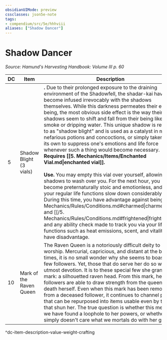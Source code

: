 ```yaml
---
obsidianUIMode: preview
cssclasses: json5e-note
tags:
- compendium/src/5e/hhhviii
aliases: ["Shadow Dancer"]
---
```

# Shadow Dancer
*Source: Hamund's Harvesting Handbook: Volume III p. 60* 

| DC | Item | Description | Value | Weight | Crafting |
|----|------|-------------|-------|--------|----------|
| 5 | Shadow Blight (3 vials) | **.** Due to their prolonged exposure to the draining environment of the Shadowfell, the shadar-kai have become infused irrevocably with the shadows themselves. While this darkness permeates their entire being, the most obvious side effect is the way their own shadows seem to shift and fall from their being like smoke or dripping water. This unique shadow is referred to as "shadow blight" and is used as a catalyst in many nefarious potions and concoctions, or simply taken on its own to suppress one's emotions and life force whenever such a thing would become necessary. **Requires [[5. Mechanics/Items/Enchanted Vial.md\|enchanted vial]].**<br /><br />**Use.** You may empty this vial over yourself, allowing the shadows to wash over you. For the next hour, you become preternaturally stoic and emotionless, and all of your regular life functions slow down considerably. During this time, you have advantage against being [[/5. Mechanics/Rules/Conditions.md#charmed\|charmed]] and [[/5. Mechanics/Rules/Conditions.md#frightened\|frightened]] and any ability check made to track you via your life functions such as heat emissions, scent, and vitality have disadvantage. | 15 gp | 1 lb | — |
| 10 | Mark of the Raven Queen | The Raven Queen is a notoriously difficult deity to worship. Mercurial, capricious, and distant at the best of times, it is no small wonder why she seems to boast so few followers. Yet, those that do serve her do so with utmost devotion. It is to these special few she grants her mark: a silhouetted raven head. From this mark, her followers are able to draw strength from the queen of death herself. Even when this mark has been removed from a deceased follower, it continues to channel power that can be repurposed into items usable even by those that shun her. The true question is whether this means we have found a loophole to her powers, or whether she simply doesn't care what we mortals do with her gifts. | 60 gp | 1 lb | [[5. Mechanics/Items/Raven Queens Boon.md\|Raven Queen's Boon]] |
^dc-item-description-value-weight-crafting